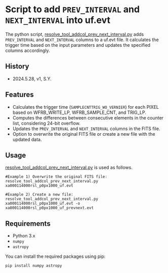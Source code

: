 # Script to add `PREV_INTERVAL` and `NEXT_INTERVAL` into uf.evt 

The python script, [resolve_tool_addcol_prev_next_interval.py](https://github.com/yamadasuzaku/rksysoft/blob/main/resolve/util/resolve_tool_addcol_prev_next_interval.py) adds `PREV_INTERVAL` and `NEXT_INTERVAL` columns to a uf.evt file. 
It calculates the trigger time based on the input parameters and updates the specified columns accordingly.

## History

- 2024.5.28, v1, S.Y.

## Features

- Calculates the trigger time (`SAMPLECNTTRIG_WO_VERNIER`) for each PIXEL based on WFRB_WRITE_LP, WFRB_SAMPLE_CNT, and TRIG_LP. 
- Computes the differences between consecutive elements in the counter list, considering 24-bit overflow.
- Updates the `PREV_INTERVAL` and `NEXT_INTERVAL` columns in the FITS file.
- Option to overwrite the original FITS file or create a new file with the updated data.

## Usage

[resolve_tool_addcol_prev_next_interval.py](https://github.com/yamadasuzaku/rksysoft/blob/main/resolve/util/resolve_tool_addcol_prev_next_interval.py) is used as follows. 

``` bash:
#Example 1) Overwrite the original FITS file:
resolve_tool_addcol_prev_next_interval.py xa000114000rsl_p0px1000_uf.evt 

#Example 2) Create a new file:
resolve_tool_addcol_prev_next_interval.py xa000114000rsl_p0px1000_uf.evt -o xa000114000rsl_p0px1000_uf_prevnext.evt
``` 

## Requirements

- Python 3.x
- `numpy`
- `astropy`

You can install the required packages using pip:

```sh
pip install numpy astropy
